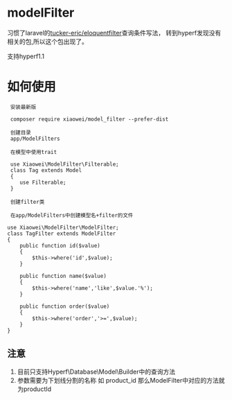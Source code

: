 # modelFilter

习惯了laravel的[tucker-eric/eloquentfilter](https://github.com/Tucker-Eric/EloquentFilter)查询条件写法，
转到hyperf发现没有相关的包,所以这个包出现了。

支持hyperf1.1

# 如何使用

```
 安装最新版
 
 composer require xiaowei/model_filter --prefer-dist

 创建目录
 app/ModelFilters
 
 在模型中使用trait
 
 use Xiaowei\ModelFilter\Filterable;
 class Tag extends Model
 {
    use Filterable;
 }
 
 创建filter类
 
 在app/ModelFilters中创建模型名+filter的文件
 
use Xiaowei\ModelFilter\ModelFilter;
class TagFilter extends ModelFilter
{
    public function id($value)
    {
        $this->where('id',$value);
    }

    public function name($value)
    {
        $this->where('name','like',$value.'%');
    }

    public function order($value)
    {
        $this->where('order','>=',$value);
    }
}

```

## 注意

1. 目前只支持Hyperf\Database\Model\Builder中的查询方法
2. 参数需要为下划线分割的名称 如 product_id 那么ModelFilter中对应的方法就为productId


